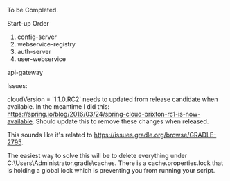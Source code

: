 To be Completed.

Start-up Order
1) config-server
2) webservice-registry
3) auth-server
4) user-webservice

api-gateway

Issues:

cloudVersion = '1.1.0.RC2' needs to updated from release candidate when available.
In the meantime I did this: https://spring.io/blog/2016/03/24/spring-cloud-brixton-rc1-is-now-available.
Should update this to remove these changes when released.

This sounds like it's related to https://issues.gradle.org/browse/GRADLE-2795.

The easiest way to solve this will be to delete everything under C:\Users\Administrator\.gradle\caches. There is a cache.properties.lock that is holding a global lock which is preventing you from running your script.